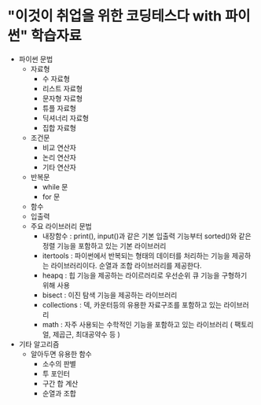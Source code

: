 # "이것이 취업을 위한 코딩테스다 with 파이썬" 학습자료
- 파이썬 문법
  - 자료형
    - 수 자료형
    - 리스트 자료형
    - 문자형 자료형
    - 튜플 자료형
    - 딕셔너리 자료형
    - 집합 자료형
  - 조건문
    - 비교 연산자
    - 논리 연산자
    - 기타 연산자
  - 반복문
    - while 문
    - for 문
  - 함수
  - 입출력
  - 주요 라이브러리 문법
    - 내장함수 : print(), input()과 같은 기본 입출력 기능부터 sorted()와 같은 정렬 기능을 포함하고 있는 기본 라이브러리
    - itertools : 파이썬에서 반복되는 형태의 데이터를 처리하는 기능을 제공하는 라이브러리이다. 순열과 조합 라이브러리를 제공한다.
    - heapq : 힙 기능을 제공하는 라이르러리로 우선순위 큐 기능을 구형하기 위해 사용
    - bisect : 이진 탐색 기능을 제공하는 라이브러리
    - collections : 덱, 카운터등의 유용한 자료구조를 포함하고 있는 라이브러리
    - math : 자주 사용되는 수학적인 기능을 포함하고 있는 라이브러리 ( 팩토리얼, 제곱근, 최대공약수 등 )
- 기타 알고리즘
  - 알아두면 유용한 함수
    - 소수의 판별
    - 투 포인터
    - 구간 합 계산
    - 순열과 조합
